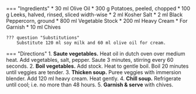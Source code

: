 === "Ingredients"
    * 30 ml Olive Oil
    * 300 g Potatoes, peeled, chopped
    * 100 g Leeks, halved, rinsed, sliced width-wise
    * 2 ml Kosher Salt
    * 2 ml Black Peppercorn, ground
    * 800 ml Vegetable Stock
    * 200 ml Heavy Cream
    * For Garnish
        * 10 ml Chives

    ??? question "Substitutions"
        Substitute 120 ml soy milk and 60 ml olive oil for cream.

=== "Directions"
    1. **Saute vegetables.** Heat oil in dutch oven over medium heat. Add vegetables, salt, pepper. Saute 3 minutes, stirring every 60 seconds.
    2. **Boil vegetables.** Add stock. Heat to gentle boil. Boil 20 minutes until veggies are tender.
    3. **Thicken soup.** Puree veggies with immersion blender. Add 120 ml heavy cream. Heat gently.
    4. **Chill soup.** Refrigerate until cool; i.e. no more than 48 hours.
    5. **Garnish & serve** with chives.

[^1]: {{ cite.bittman_how_to_cook_everything }}
[^2]: {{ cite.child_french_cooking }}
